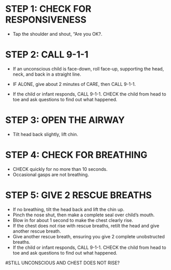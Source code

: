 # STEP 1: CHECK FOR RESPONSIVENESS

- Tap the shoulder and shout, “Are you OK?.

# STEP 2: CALL 9-1-1

- If an unconscious child is face-down,      roll face-up, supporting the head, neck,   and back in a straight line.

- IF ALONE, give about 2 minutes of CARE,    then CALL 9-1-1.

- If the child or infant responds, CALL      9-1-1. CHECK the child from head to toe    and ask questions to find out what         happened.

# STEP 3: OPEN THE AIRWAY

- Tilt head back slightly, lift chin.

# STEP 4: CHECK FOR BREATHING

- CHECK quickly for no more than 10          seconds.
- Occasional gasps are not breathing.

# STEP 5: GIVE 2 RESCUE BREATHS

- If no breathing, tilt the head back and    lift the chin up.
- Pinch the nose shut, then make a
  complete seal over child’s mouth.
- Blow in for about 1 second to make the
  chest clearly rise.
- If the chest does not rise with rescue     breaths, retilt the head and give          another rescue breath.
- Give another rescue breath, ensuring you   give 2 complete unobstructed breaths. 
- If the child or infant responds, CALL      9-1-1. CHECK the child from head to toe    and ask questions to find out what         happened.

#STILL UNCONSCIOUS AND CHEST DOES NOT RISE?

